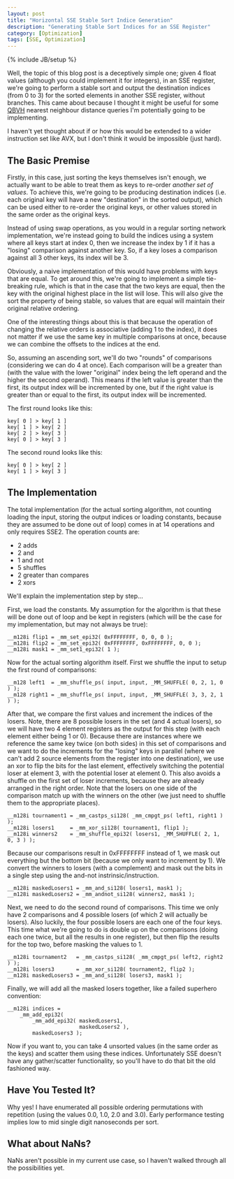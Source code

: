 ```yaml
---
layout: post
title: "Horizontal SSE Stable Sort Indice Generation"
description: "Generating Stable Sort Indices for an SSE Register"
category: [Optimization]
tags: [SSE, Optimization]
---
```

{% include JB/setup %}

Well, the topic of this blog post is a deceptively simple one; given 4 float values (although you could implement it for integers), in an SSE register, we're going to perform a stable sort and output the destination indices (from 0 to 3) for the sorted elements in another SSE register, without branches. This came about because I thought it might be useful for some [QBVH](https://www.uni-ulm.de/fileadmin/website_uni_ulm/iui.inst.100/institut/Papers/QBVH.pdf) nearest neighbour distance queries I'm potentially going to be implementing.

I haven't yet thought about if or how this would be extended to a wider instruction set like AVX, but I don't think it would be impossible (just hard).

## The Basic Premise ##
Firstly, in this case, just sorting the keys themselves isn't enough, we actually want to be able to treat them as keys to re-order *another set of values*. To achieve this, we're going to be producing destination indices (i.e. each original key will have a new "destination" in the sorted output), which can be used either to re-order the original keys, or other values stored in the same order as the original keys. 

Instead of using swap operations, as you would in a regular sorting network implementation, we're instead going to build the indices using a system where all keys start at index 0, then we increase the index by 1 if it has a "losing" comparison against another key. So, if a key loses a comparison against all 3 other keys, its index will be 3.

Obviously, a naive implementation of this would have problems with keys that are equal. To get around this, we're going to implement a simple tie-breaking rule, which is that in the case that the two keys are equal, then the key with the original highest place in the list will lose. This will also give the sort the property of being stable, so values that are equal will maintain their original relative ordering.

One of the interesting things about this is that because the operation of changing the relative orders is associative (adding 1 to the index), it does not matter if we use the same key in multiple comparisons at once, because we can combine the offsets to the indices at the end. 

So, assuming an ascending sort, we'll do two "rounds" of comparisons (considering we can do 4 at once). Each comparison will be a greater than (with the value with the lower "original" index being the left operand and the higher the second operand). This means if the left value is greater than the first, its output index will be incremented by one, but if the right value is greater than or equal to the first, its output index will be incremented.

The first round looks like this:

	key[ 0 ] > key[ 1 ]
	key[ 1 ] > key[ 2 ]
	key[ 2 ] > key[ 3 ]
	key[ 0 ] > key[ 3 ]  

The second round looks like this:

	key[ 0 ] > key[ 2 ]
	key[ 1 ] > key[ 3 ]
 
## The Implementation

The total implementation (for the actual sorting algorithm, not counting loading the input, storing the output indices or loading constants, because they are assumed to be done out of loop) comes in at 14 operations and only requires SSE2. The operation counts are:

 - 2 adds
 - 2 and
 - 1 and not
 - 5 shuffles
 - 2 greater than compares
 - 2 xors

We'll explain the implementation step by step...

First, we load the constants. My assumption for the algorithm is that these will be done out of loop and be kept in registers (which will be the case for my implementation, but may not always be true):

    __m128i flip1 = _mm_set_epi32( 0xFFFFFFFF, 0, 0, 0 );
    __m128i flip2 = _mm_set_epi32( 0xFFFFFFFF, 0xFFFFFFFF, 0, 0 );
    __m128i mask1 = _mm_set1_epi32( 1 );

Now for the actual sorting algorithm itself. First we shuffle the input to setup the first round of comparisons:

    __m128 left1  = _mm_shuffle_ps( input, input, _MM_SHUFFLE( 0, 2, 1, 0 ) );
    __m128 right1 = _mm_shuffle_ps( input, input, _MM_SHUFFLE( 3, 3, 2, 1 ) );

After that, we compare the first values and increment the indices of the losers. Note, there are 8 possible losers in the set (and 4 actual losers), so we will have two 4 element registers as the output for this step (with each element either being 1 or 0). Because there are instances where we reference the same key twice (on both sides) in this set of comparisons and we want to do the increments for the "losing" keys in parallel (where we can't add 2 source elements from the register into one destination), we use an xor to flip the bits for the last element, effectively switching the potential loser at element 3, with the potential loser at element 0. This also avoids a shuffle on the first set of loser increments, because they are already arranged in the right order. Note that the losers on one side of the comparison match up with the winners on the other (we just need to shuffle them to the appropriate places).

    __m128i tournament1 = _mm_castps_si128( _mm_cmpgt_ps( left1, right1 ) ); 
    __m128i losers1     = _mm_xor_si128( tournament1, flip1 );
    __m128i winners2    = _mm_shuffle_epi32( losers1, _MM_SHUFFLE( 2, 1, 0, 3 ) );

Because our comparisons result in 0xFFFFFFFF instead of 1, we mask out everything but the bottom bit (because we only want to increment by 1). We convert the winners to losers (with a complement) and mask out the bits in a single step using the and-not instrinsic/instruction.

    __m128i maskedLosers1 = _mm_and_si128( losers1, mask1 );
    __m128i maskedLosers2 = _mm_andnot_si128( winners2, mask1 );

Next, we need to do the second round of comparisons. This time we only have 2 comparisons and 4 possible losers (of which 2 will actually be losers). Also luckily, the four possible losers are each one of the four keys. This time what we're going to do is double up on the comparisons (doing each one twice, but all the results in one register), but then flip the results for the top two, before masking the values to 1.

    __m128i tournament2   = _mm_castps_si128( _mm_cmpgt_ps( left2, right2 ) );
    __m128i losers3       = _mm_xor_si128( tournament2, flip2 );
    __m128i maskedLosers3 = _mm_and_si128( losers3, mask1 );

Finally, we will add all the masked losers together, like a failed superhero convention:

    __m128i indices = 
	    _mm_add_epi32( 
	        _mm_add_epi32( maskedLosers1, 
	                       maskedLosers2 ), 
	        maskedLosers3 );

Now if you want to, you can take 4 unsorted values (in the same order as the keys) and scatter them using these indices. Unfortunately SSE doesn't have any gather/scatter functionality, so you'll have to do that bit the old fashioned way.

## Have You Tested It?

Why yes! I have enumerated all possible ordering permutations with repetition (using the values 0.0, 1.0, 2.0 and 3.0). Early performance testing implies low to mid single digit nanoseconds per sort.

## What about NaNs?

NaNs aren't possible in my current use case, so I haven't walked through all the possibilities yet.